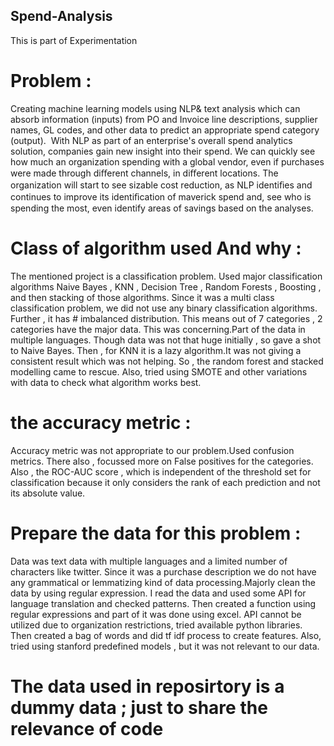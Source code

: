 ## Spend-Analysis
This is part of Experimentation 
# Problem :
Creating machine learning models using NLP& text analysis which can absorb information (inputs) from PO and Invoice line
descriptions, supplier names, GL codes, and other data to predict an appropriate spend category (output).  With NLP as part of an
enterprise's overall spend analytics solution, companies gain new insight into their spend. We can quickly see how much an organization
spending with a global vendor, even if purchases were made through diﬀerent channels, in diﬀerent locations. The organization will start to
see sizable cost reduction, as NLP identiﬁes and continues to improve its identiﬁcation of maverick spend and, see who is spending the
most, even identify areas of savings based on the analyses.

# Class of algorithm used And why :
The mentioned project is a classification problem. 
Used major classification algorithms Naive Bayes , KNN , Decision Tree , Random Forests , Boosting , 
and then stacking of those algorithms.
Since it was a multi class classification problem, we did not use any binary classification algorithms. 
Further ,  it has # imbalanced distribution. This means out of 7 categories , 2 categories have the major data. 
This was concerning.Part of the data in multiple languages. Though data was not that huge initially , so gave a shot to Naive Bayes. 
Then , for KNN it is a lazy algorithm.It was not giving a consistent result which was not helping. So , the random forest and stacked modelling came to rescue. Also, tried using SMOTE and other variations with data to check what algorithm works best.

# the accuracy metric :
Accuracy metric was not appropriate to our problem.Used confusion metrics. There also ,  focussed more on False positives for the categories. Also , the ROC-AUC score , which is independent of the threshold set for classification because it only considers the rank of each prediction and not its absolute value.

#  Prepare the data for this problem : 
Data was text data with multiple languages and a limited number of characters like twitter. Since it was a purchase description we do not have any grammatical or lemmatizing kind of data processing.Majorly clean the data by using regular expression. I read the data and used some API for language translation and checked patterns. Then created a function using regular expressions and part of it was done using excel. API cannot be utilized due to organization restrictions, tried available python libraries. Then created a bag of words and did tf idf process to create features.  Also, tried using stanford predefined models , but it was not relevant to our data. 

# The data used in reposirtory is a dummy data ; just to share the relevance of code 
